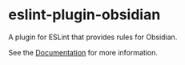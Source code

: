 # eslint-plugin-obsidian

A plugin for ESLint that provides rules for Obsidian.

See the [Documentation](https://wix-incubator.github.io/obsidian/docs/documentation/meta/eslint) for more information.